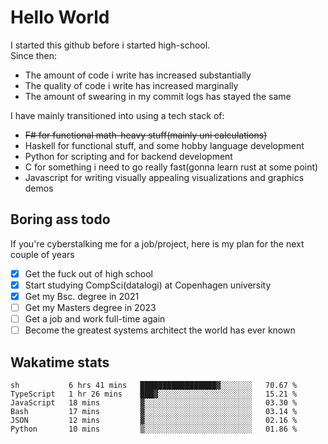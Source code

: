# Hello World

I started this github before i started high-school.  
Since then:
- The amount of code i write has increased substantially
- The quality of code i write has increased marginally
- The amount of swearing in my commit logs has stayed the same

I have mainly transitioned into using a tech stack of:
- ~~F# for functional math-heavy stuff(mainly uni calculations)~~
- Haskell for functional stuff, and some hobby language development
- Python for scripting and for backend development
- C for something i need to go really fast(gonna learn rust at some point)
- Javascript for writing visually appealing visualizations and graphics demos

## Boring ass todo
If you're cyberstalking me for a job/project, here is my plan for the next couple of years
- [x] Get the fuck out of high school
- [x] Start studying CompSci(datalogi) at Copenhagen university
- [x] Get my Bsc. degree in 2021
- [ ] Get my Masters degree in 2023
- [ ] Get a job and work full-time again
- [ ] Become the greatest systems architect the world has ever known

## Wakatime stats
<!--START_SECTION:waka-->

```text
sh           6 hrs 41 mins   █████████████████▓░░░░░░░   70.67 %
TypeScript   1 hr 26 mins    ███▓░░░░░░░░░░░░░░░░░░░░░   15.21 %
JavaScript   18 mins         ▓░░░░░░░░░░░░░░░░░░░░░░░░   03.30 %
Bash         17 mins         ▓░░░░░░░░░░░░░░░░░░░░░░░░   03.14 %
JSON         12 mins         ▓░░░░░░░░░░░░░░░░░░░░░░░░   02.16 %
Python       10 mins         ▒░░░░░░░░░░░░░░░░░░░░░░░░   01.86 %
```

<!--END_SECTION:waka-->
